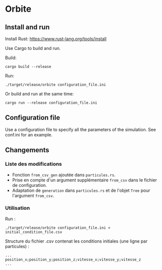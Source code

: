 # Orbite

## Install and run

Install Rust: https://www.rust-lang.org/tools/install

Use Cargo to build and run.

Build:

	cargo build --release

Run:

	./target/release/orbite configuration_file.ini

Or build and run at the same time:

	cargo run --release configuration_file.ini

## Configuration file

Use a configuration file to specify all the parameters of the simulation.
See conf.ini for an example.

## Changements

### Liste des modifications

- Fonction `from_csv_gen` ajoutée dans `particules.rs`.
- Prise en compte d'un argument supplémentaire `from_csv` dans le fichier de configuration.
- Adaptation de `generation` dans `particules.rs` et de l'objet `Tree` pour l'argument `from_csv`.

### Utilisation

Run :
```
./target/release/orbite configuration_file.ini < initial_condition_file.csv
```

Structure du fichier .csv contenat les conditions initiales (une ligne par particules) :
```
...
position_x;position_y;position_z;vitesse_x;vitesse_y;vitesse_z
...
```

